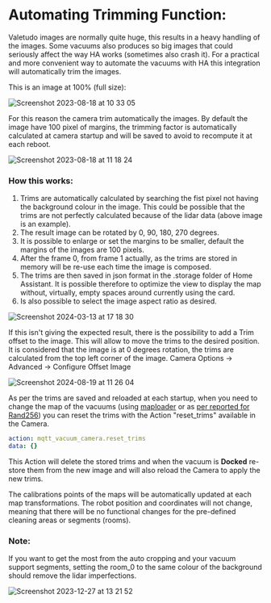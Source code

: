 # Automating Trimming Function:
Valetudo images are normally quite huge, this results in a heavy handling of the images. 
Some vacuums also produces so big images that could seriously affect the way HA works (sometimes also crash it).
For a practical and more convenient way to automate the vacuums with HA this integration will automatically trim the images.

This is an image at 100% (full size):

![Screenshot 2023-08-18 at 10 33 05](https://github.com/sca075/valetudo_vacuum_camera/assets/82227818/983d0848-e3b5-4db6-8957-f25bc6cd073f)

For this reason the camera trim automatically the  images. By default the image have 100 pixel of margins, the trimming factor is automatically calculated at camera startup and will be saved to avoid to recompute it at each reboot.

![Screenshot 2023-08-18 at 11 18 24](https://github.com/sca075/valetudo_vacuum_camera/assets/82227818/b6d57424-a9f2-4d67-964e-693718cc66a9)

### How this works:
1) Trims are automatically calculated by searching the fist pixel not having the background colour in the image. This could be possible that the trims are not perfectly calculated because of the lidar data (above image is an example).
2) The result image can be rotated by 0, 90, 180, 270 degrees.
3) It is possible to enlarge or set the margins to be smaller, default the margins of the images are 100 pixels.
4) After the frame 0, from frame 1 actually, as the trims are stored in memory will be re-use each time the image is composed.
5) The trims are then saved in json format in the .storage folder of Home Assistant.
It is possible therefore to optimize the view to display the map without, virtually, empty spaces around currently using the card.
6) Is also possible to select the image aspect ratio as desired.

![Screenshot 2024-03-13 at 17 18 30](https://github.com/sca075/valetudo_vacuum_camera/assets/82227818/016e4282-2d4a-4cee-a4b7-b3dbf8558898)

If this isn't giving the expected result, there is the possibility to add a Trim offset to the image. This will allow to move the trims to the desired position.
It is considered that the image is at 0 degrees rotation, the trims are calculated from the top left corner of the image.
Camera Options -> Advanced -> Configure Offset Image

![Screenshot 2024-08-19 at 11 26 04](https://github.com/user-attachments/assets/7a91da26-1dff-446c-bd79-0a6ab952630d)

As per the trims are saved and reloaded at each startup, when you need to change the map of the vacuums (using [maploader](https://github.com/pkoehlers/maploader) or as [per reported for Rand256](https://github.com/sca075/mqtt_vacuum_camera/discussions/236))
you can reset the trims with the Action "reset_trims" available in the Camera.

```yaml
action: mqtt_vacuum_camera.reset_trims
data: {}
```

This Action will delete the stored trims and when the vacuum is __Docked__ re-store them from the new image and will also reload the Camera to apply the new trims.

The calibrations points of the maps will be automatically updated at each map transformations. 
The robot position and coordinates will not change, meaning that there will be no functional changes for the pre-defined cleaning areas or segments (rooms).

### Note:
If you want to get the most from the auto cropping and your vacuum support segments, setting the room_0 to the same colour of the background should remove the lidar imperfections.

![Screenshot 2023-12-27 at 13 21 52](https://github.com/sca075/valetudo_vacuum_camera/assets/82227818/b830f3d9-9e60-4206-a03c-146c14f89121)
